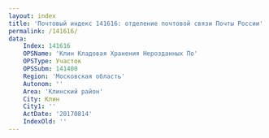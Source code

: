 ```yaml
---
layout: index
title: 'Почтовый индекс 141616: отделение почтовой связи Почты России'
permalink: /141616/
data:
    Index: 141616
    OPSName: 'Клин Кладовая Хранения Нерозданных По'
    OPSType: Участок
    OPSSubm: 141400
    Region: 'Московская область'
    Autonom: ''
    Area: 'Клинский район'
    City: Клин
    City1: ''
    ActDate: '20170814'
    IndexOld: ''
---
```

